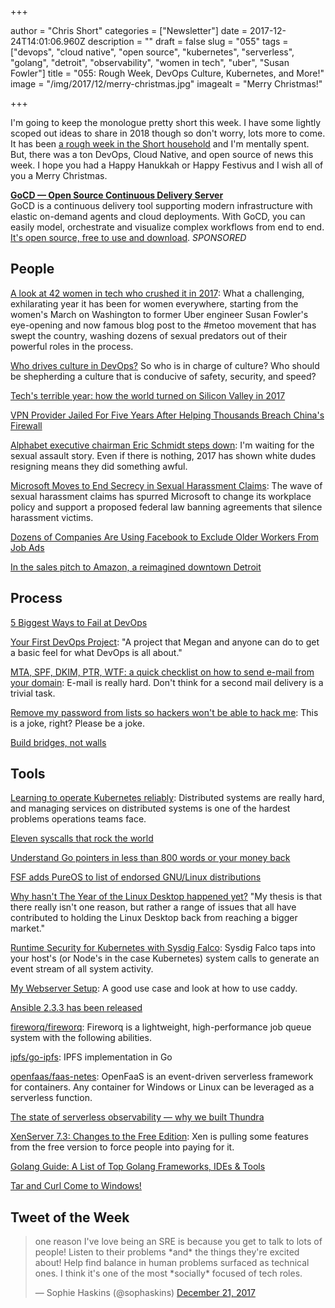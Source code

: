 +++

author = "Chris Short"
categories = ["Newsletter"]
date = 2017-12-24T14:01:06.960Z
description = ""
draft = false
slug = "055"
tags = ["devops", "cloud native", "open source", "kubernetes", "serverless", "golang", "detroit", "observability", "women in tech", "uber", "Susan Fowler"]
title = "055: Rough Week, DevOps Culture, Kubernetes, and More!"
image = "/img/2017/12/merry-christmas.jpg"
imagealt = "Merry Christmas!"

+++

I'm going to keep the monologue pretty short this week. I have some lightly scoped out ideas to share in 2018 though so don't worry, lots more to come. It has been [a rough week in the Short household](https://chrisshort.net/miscarriage-a-culture-of-silence-helps-no-one/) and I'm mentally spent. But, there was a ton DevOps, Cloud Native, and open source of news this week. I hope you had a Happy Hanukkah or Happy Festivus and I wish all of you a Merry Christmas.

[**GoCD — Open Source Continuous Delivery Server**](https://devopsish.us14.list-manage.com/track/click?u=631fcd11ad2a643d08035c221&id=5a1471dfb5&e=7cc492dc98)  
GoCD is a continuous delivery tool supporting modern infrastructure with elastic on-demand agents and cloud deployments. With GoCD, you can easily model, orchestrate and visualize complex workflows from end to end. [It's open source, free to use and download](https://devopsish.us14.list-manage.com/track/click?u=631fcd11ad2a643d08035c221&id=3133731028&e=7cc492dc98). *SPONSORED*

## People

[A look at 42 women in tech who crushed it in 2017](https://techcrunch.com/gallery/a-look-at-42-women-in-tech-who-crushed-it-in-2017/): What a challenging, exhilarating year it has been for women everywhere, starting from the women's March on Washington to former Uber engineer Susan Fowler's eye-opening and now famous blog post to the #metoo movement that has swept the country, washing dozens of sexual predators out of their powerful roles in the process.

[Who drives culture in DevOps?](https://opensource.com/article/17/12/who-drives-culture-devops) So who is in charge of culture? Who should be shepherding a culture that is conducive of safety, security, and speed?

[Tech's terrible year: how the world turned on Silicon Valley in 2017](https://www.theguardian.com/technology/2017/dec/22/tech-year-in-review-2017)

[VPN Provider Jailed For Five Years After Helping Thousands Breach China's Firewall](https://torrentfreak.com/vpn-provider-jailed-for-five-years-after-helping-thousands-breach-chinas-firewall-171222/)

[Alphabet executive chairman Eric Schmidt steps down](https://usat.ly/2Bk4nxz): I'm waiting for the sexual assault story. Even if there is nothing, 2017 has shown white dudes resigning means they did something awful.

[Microsoft Moves to End Secrecy in Sexual Harassment Claims](https://www.nytimes.com/2017/12/19/technology/microsoft-sexual-harassment-arbitration.html): The wave of sexual harassment claims has spurred Microsoft to change its workplace policy and support a proposed federal law banning agreements that silence harassment victims.

[Dozens of Companies Are Using Facebook to Exclude Older Workers From Job Ads](https://www.propublica.org/article/facebook-ads-age-discrimination-targeting)

[In the sales pitch to Amazon, a reimagined downtown Detroit](http://www.crainsdetroit.com/article/20171220/news/648171/in-the-sales-pitch-to-amazon-a-reimagined-downtown-detroit)

<p><script async src="//pagead2.googlesyndication.com/pagead/js/adsbygoogle.js"></script>
<ins class="adsbygoogle"
     style="display:block; text-align:center;"
     data-ad-layout="in-article"
     data-ad-format="fluid"
     data-ad-client="ca-pub-8972983586873269"
     data-ad-slot="9019534115"></ins>
<script>
     (adsbygoogle = window.adsbygoogle || []).push({});
</script></p>

## Process

[5 Biggest Ways to Fail at DevOps](https://devops.com/5-biggest-ways-fail-devops/)

[Your First DevOps Project](http://hedge-ops.com/devops-project/): "A project that Megan and anyone can do to get a basic feel for what DevOps is all about."

[MTA, SPF, DKIM, PTR, WTF: a quick checklist on how to send e-mail from your domain](https://kimonote.com/@mildbyte/mta-spf-dkim-ptr-wtf-a-quick-checklist-on-how-to-send-e-mail-from-your-domain-3020/): E-mail is really hard. Don't think for a second mail delivery is a trivial task.

[Remove my password from lists so hackers won't be able to hack me](https://github.com/danielmiessler/SecLists/pull/155): This is a joke, right? Please be a joke.

[Build bridges, not walls](http://bitfieldconsulting.com/bridges-not-walls)

<script async src="//pagead2.googlesyndication.com/pagead/js/adsbygoogle.js"></script>
<!-- devopsish.com Responsive -->
<ins class="adsbygoogle"
     style="display:block"
     data-ad-client="ca-pub-8972983586873269"
     data-ad-slot="4977359089"
     data-ad-format="auto"></ins>
<script>
(adsbygoogle = window.adsbygoogle || []).push({});
</script>

## Tools

[Learning to operate Kubernetes reliably](https://stripe.com/blog/operating-kubernetes): Distributed systems are really hard, and managing services on distributed systems is one of the hardest problems operations teams face.

[Eleven syscalls that rock the world](https://www.cloudatomiclab.com/prosyscall/)

[Understand Go pointers in less than 800 words or your money back](https://dave.cheney.net/2017/04/26/understand-go-pointers-in-less-than-800-words-or-your-money-back)

[FSF adds PureOS to list of endorsed GNU/Linux distributions](http://www.fsf.org/news/fsf-adds-pureos-to-list-of-endorsed-gnu-linux-distributions-1)

[Why hasn't The Year of the Linux Desktop happened yet?](https://blogs.gnome.org/uraeus/2017/12/19/why-hasnt-the-year-of-the-linux-desktop-happened-yet/) "My thesis is that there really isn't one reason, but rather a range of issues that all have contributed to holding the Linux Desktop back from reaching a bigger market."

[Runtime Security for Kubernetes with Sysdig Falco](https://sysdig.com/blog/runtime-security-kubernetes-sysdig-falco/): Sysdig Falco taps into your host's (or Node's in the case Kubernetes) system calls to generate an event stream of all system activity.

[My Webserver Setup](https://blog.ls42.de/post/my-webserver-setup/): A good use case and look at how to use caddy.

[Ansible 2.3.3 has been released](https://groups.google.com/forum/#!topic/ansible-project/JUZhRQfbsbg)

[fireworq/fireworq](https://github.com/fireworq/fireworq): Fireworq is a lightweight, high-performance job queue system with the following abilities.

[ipfs/go-ipfs](https://github.com/ipfs/go-ipfs): IPFS implementation in Go

[openfaas/faas-netes](https://github.com/openfaas/faas-netes): OpenFaaS is an event-driven serverless framework for containers. Any container for Windows or Linux can be leveraged as a serverless function.

[The state of serverless observability — why we built Thundra](https://serverless.com/blog/state-of-serverless-observability-why-we-built-thundra/)

[XenServer 7.3: Changes to the Free Edition](https://xenserver.org/blog/entry/xenserver-7-3-changes-to-the-free-edition.html): Xen is pulling some features from the free version to force people into paying for it.

[Golang Guide: A List of Top Golang Frameworks, IDEs & Tools](https://medium.com/@quintinglvr/golang-guide-a-list-of-top-golang-frameworks-ides-tools-e7c7866e96c9?source=userActivityShare-459b2bcd8b13-1513894431)

[Tar and Curl Come to Windows!](https://blogs.technet.microsoft.com/virtualization/2017/12/19/tar-and-curl-come-to-windows/)

## Tweet of the Week

<blockquote class="twitter-tweet" data-lang="en"><p lang="en" dir="ltr">one reason I&#39;ve love being an SRE is because you get to talk to lots of people! Listen to their problems *and* the things they&#39;re excited about! Help find balance in human problems surfaced as technical ones. I think it&#39;s one of the most *socially* focused of tech roles.</p>&mdash; Sophie Haskins (@sophaskins) <a href="https://twitter.com/sophaskins/status/943886395302481920?ref_src=twsrc%5Etfw">December 21, 2017</a></blockquote>
<script async src="https://platform.twitter.com/widgets.js" charset="utf-8"></script>